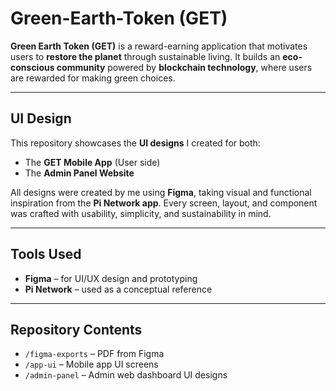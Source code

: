 # Green-Earth-Token (GET)

**Green Earth Token (GET)** is a reward-earning application that motivates users to **restore the planet** through sustainable living. It builds an **eco-conscious community** powered by **blockchain technology**, where users are rewarded for making green choices.

---

## UI Design

This repository showcases the **UI designs** I created for both:

- The **GET Mobile App** (User side)
- The **Admin Panel Website**

All designs were created by me using **Figma**, taking visual and functional inspiration from the **Pi Network app**. Every screen, layout, and component was crafted with usability, simplicity, and sustainability in mind.

---

## Tools Used

- **Figma** – for UI/UX design and prototyping
- **Pi Network** – used as a conceptual reference

---

## Repository Contents

- `/figma-exports` – PDF from Figma
- `/app-ui` – Mobile app UI screens
- `/admin-panel` – Admin web dashboard UI designs

